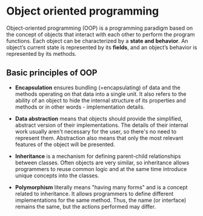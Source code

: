 # Object oriented programming

Object-oriented programming (OOP) is a programming paradigm based on the concept of objects that interact with each other to perform the program functions. Each object can be characterized by a **state and behavior**. An object’s current state is represented by its **fields**, and an object’s behavior is represented by its methods.

## Basic principles of OOP

* **Encapsulation** ensures bundling (=encapsulating) of data and the methods operating on that data into a single unit. It also refers to the ability of an object to hide the internal structure of its properties and methods or in other words - implementation details. 

* **Data abstraction** means that objects should provide the simplified, abstract version of their implementations. The details of their internal work usually aren't necessary for the user, so there's no need to represent them. Abstraction also means that only the most relevant features of the object will be presented.

* **Inheritance** is a mechanism for defining parent-child relationships between classes. Often objects are very similar, so inheritance allows programmers to reuse common logic and at the same time introduce unique concepts into the classes.

* **Polymorphism** literally means "having many forms" and is a concept related to inheritance. It allows programmers to define different implementations for the same method. Thus, the name (or interface) remains the same, but the actions performed may differ. 